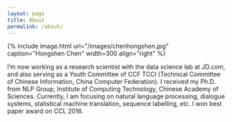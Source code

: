 ```yaml
---
layout: page
title: About
permalink: /about/
---
```


{% include image.html url="/images/chenhongshen.jpg" caption="Hongshen Chen" width=300 align="right" %}


I’m now working as a research scientist with the data science lab at JD.com, and also serving as a Youth Committee of CCF TCCI (Technical Committee of Chinese Information, China Computer Federation). I received my Ph.D. from NLP Group, Institute of Computing Technology, Chinese Academy of Sciences. Currently, I am focusing on natural language processing, dialogue systems, statistical machine translation, sequence labelling, etc. I won best paper award on CCL 2016.